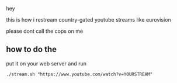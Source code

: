 hey

this is how i restream country-gated youtube streams like eurovision

please dont call the cops on me

## how to do the

put it on your web server and run

```
./stream.sh "https://www.youtube.com/watch?v=YOURSTREAM"
```
